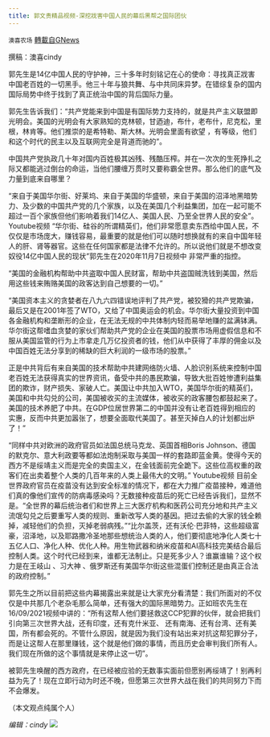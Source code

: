 ```yaml
---
title: 郭文贵精品视频-深挖戕害中国人民的幕后黑帮之国际团伙
---
```

`澳喜农场` [轉載自GNews](https://gnews.org/zh-hans/1548718/)

撰稿：澳喜cindy

郭先生是14亿中国人民的守护神，三十多年时刻铭记在心的使命：寻找真正戕害中国老百姓的一切黑手。他三十年与狼共舞、与中共同床异梦。在错综复杂的国内国际局势中终于找到了真正统治中国的背后国际力量。

郭先生告诉我们：“共产党能来到中国是有国际势力支持的，就是共产主义联盟即光明会。美国的光明会有大家熟知的克林顿，甘迺迪，布什，老布什，尼克松，里根，林肯等。他们推崇的是希特勒、斯大林。光明会里面有欲望 ，有等级，他们和这个时代的民主以及互联网完全是背道而驰的”。

中国共产党执政几十年对国内百姓极其凶残、残酷压榨。并在一次次的生死挣扎之际又都能逃过倒台的命运，当他们腰缠万贯时又要称霸全世界。那么他们的底气及力量到底来自哪里？

“来自于美国华尔街、好莱坞、来自于美国的华盛顿，来自于美国的沼泽地黑暗势力、及少数的中国共产党的几个家族，以及在美国几个利益集团，加在一起可能不超过一百个家族但他们影响着我们14亿人、美国人民、乃至全世界人民的安全”。
Youtube视频
“华尔街、硅谷的所谓精英们，他们非常愿意卖东西给中国人民，不仅仅是市场庞大，赚钱容易，最重要的就是他们可以随时想换就有的来自中国年轻人的肝、肾等器官。这些在任何国家都是法律不允许的。所以说他们就是不想改变奴役14亿中国人民的现状”郭先生在2020年11月7日视频中 非常严重的指控。

“美国的金融机构帮助中共盗取中国人民财富，帮助中共盗国贼洗钱到美国，然后用这些钱来贿赂美国的政客达到自己想要的一切。”

“美国资本主义的贪婪者在八九六四错误地评判了共产党，被狡猾的共产党欺骗，最后又是在2001年签了WTO，又给了中国奥运会的机会。华尔街大量投资到中国各金融机构和垄断形的企业，在无法无规的中共体制内轻而易举地赚的盆满钵满。华尔街这帮嗜血贪婪的家伙们帮助共产党的企业在美国的股票市场用虚假信息和不服从美国监管的行为上市拿走几万亿投资者的钱，他们从中获得了丰厚的佣金以及中国百姓无法分享到的稀缺的巨大利润的一级市场的股票。”

正是中共背后有来自美国的技术帮助中共建网络防火墙、人脸识别系统来控制中国老百姓无法获得真实的世界资讯，备受中共的愚民欺骗，导致大批百姓惨遭利益集团的欺诈，财产损失、家破人亡。美国让中共加入WTO，美国华尔街的精英们，美国和中共勾兑的公司，美国被收买的主流媒体，被收买的政客腰包都鼓起来了。美国的技术养肥了中共。在GDP位居世界第二的中国并没有让老百姓得到相应的实惠，反而中共更加嚣张了，想要全面取代美国了。甚至灭掉白人的计划都出炉了！”

“同样中共对欧洲的政府官员如法国总统马克龙、英国首相Boris Johnson、德国的默克尔、意大利政要等都如法炮制采取与美国一样的套路即蓝金黄。使得今天的西方不是绥靖主义而是完全的卖国主义，在金钱面前完全跪下。这些位高权重的政客们在出卖着整个人类的几百年来的人类上最伟大的文明。”
Youtube视频
目前全世界政府官员在疫苗没有达到安全标准的情况下，都在大力推广疫苗接种，难道他们真的像他们宣传的防病毒感染吗？无数接种疫苗后的死亡已经告诉我们，显然不是。“全世界的幕后统治者们和世界上三大医疗机构和医药公司充分地和共产主义流氓勾兑之后要重写人类的规则、重新改写人类的基因。把过去偷的大家的钱全赖掉，减轻他们的负担，灭掉老弱病残。”“比尔盖茨，还有沃伦·巴菲特，这些超级富豪，沼泽地，以及耶路撒冷圣地那些想统治人类的人，他们要彻底地净化人类七十五亿人口、净化人种、优化人种。用生物武器和纳米疫苗和AI高科技完美结合最后控制人类。这个时代已经到来，谁都无法制止。只是死多少人？谁赢谁输？这个权力是在王岐山 、习大神 、俄罗斯还有美国华尔街这些混蛋们控制还是由真正合法的政府控制。”

郭先生之所以目前把这些内幕揭露出来就是让大家充分看清楚：我们所面对的不仅仅是中共那几个老杂毛那么简单，还有强大的国际黑暗势力。正如班农先生在16/09/2021视频中讲的：“所有这帮人他们要拯救这CCP犯罪的伙伴，就会把我们引向第三次世界大战，还有印度，还有克什米亚、 还有南海、还有台湾、还有美国，所有都会死的。不管什么原因，就是因为我们没有站出来对抗这帮犯罪分子，而是让这帮人在那里赚钱，这个就是他们做的事情，而且历史会审判我们所有人。我们现在所做的这个事情就是来停止这一切”。

被郭先生唤醒的西方政府，在已经被应验的无数事实面前但愿别再绥靖了！别再利益为先了！现在立即行动为时还不晚，但愿第三次世界大战在我们的共同努力下而不会爆发。

（本文观点纯属个人）

*编辑：cindy*
![](https://assets.gnews.org/wp-content/uploads/2021/09/澳喜图标2-1.jpg)
